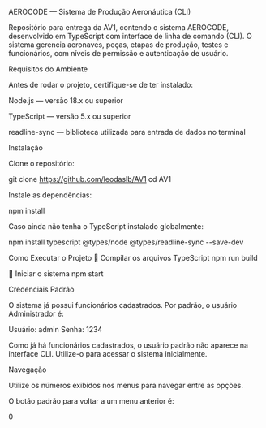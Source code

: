 AEROCODE — Sistema de Produção Aeronáutica (CLI)

Repositório para entrega da AV1, contendo o sistema AEROCODE, desenvolvido em TypeScript com interface de linha de comando (CLI).
O sistema gerencia aeronaves, peças, etapas de produção, testes e funcionários, com níveis de permissão e autenticação de usuário.

 Requisitos do Ambiente

Antes de rodar o projeto, certifique-se de ter instalado:

Node.js — versão 18.x ou superior

TypeScript — versão 5.x ou superior

readline-sync — biblioteca utilizada para entrada de dados no terminal

 Instalação

Clone o repositório:

git clone https://github.com/leodaslb/AV1
cd AV1


Instale as dependências:

npm install


Caso ainda não tenha o TypeScript instalado globalmente:

npm install typescript @types/node @types/readline-sync --save-dev

 Como Executar o Projeto
🔹 Compilar os arquivos TypeScript
npm run build

🔹 Iniciar o sistema
npm start

Credenciais Padrão

O sistema já possui funcionários cadastrados.
Por padrão, o usuário Administrador é:

Usuário: admin
Senha: 1234


 Como já há funcionários cadastrados, o usuário padrão não aparece na interface CLI.
Utilize-o para acessar o sistema inicialmente.

 Navegação

Utilize os números exibidos nos menus para navegar entre as opções.

O botão padrão para voltar a um menu anterior é:

0
